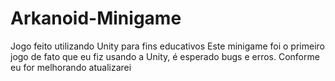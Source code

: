 # Arkanoid-Minigame
Jogo feito utilizando Unity para fins educativos
Este minigame foi o primeiro jogo de fato que eu fiz usando a Unity, é esperado bugs e erros. Conforme eu for melhorando atualizarei
